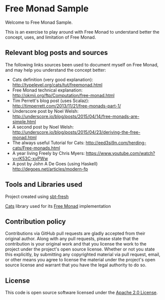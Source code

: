 # Free Monad Sample

Welcome to Free Monad Sample. 

This is an exercise to play around with Free Monad to understand better the concept, uses, and limitation of Free Monad.

## Relevant blog posts and sources
 
The following links sources been used to document myself on Free Monad, and may help you understand the concept better:

* Cats definition (very good explanation): http://typelevel.org/cats/tut/freemonad.html
* Free Monad technical explanation: http://okmij.org/ftp/Computation/free-monad.html
* Tim Perrett's blog post (uses Scalaz): http://timperrett.com/2013/11/21/free-monads-part-1/
* Underscore post by Noel Welsh: http://underscore.io/blog/posts/2015/04/14/free-monads-are-simple.html
* A second post by Noel Welsh: http://underscore.io/blog/posts/2015/04/23/deriving-the-free-monad.html
* The always useful Tutorial for Cats: http://eed3si9n.com/herding-cats/Free-monads.html
* A year living Freely by Chris Myers: https://www.youtube.com/watch?v=rK53C-xyPWw  
* A post by John A De Goes (using Haskell) http://degoes.net/articles/modern-fp

## Tools and Libraries used

Project created using [sbt-fresh](https://github.com/sbt/sbt-fresh)

[Cats](https://github.com/typelevel/cats) library used for its [Free Monad](http://typelevel.org/cats/tut/freemonad.html) implementation

## Contribution policy 

Contributions via GitHub pull requests are gladly accepted from their original author. Along with any pull requests, please state that the contribution is your original work and that you license the work to the project under the project's open source license. Whether or not you state this explicitly, by submitting any copyrighted material via pull request, email, or other means you agree to license the material under the project's open source license and warrant that you have the legal authority to do so.

## License 

This code is open source software licensed under the [Apache 2.0 License]("http://www.apache.org/licenses/LICENSE-2.0.html").
